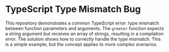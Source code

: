 # TypeScript Type Mismatch Bug

This repository demonstrates a common TypeScript error: type mismatch between function parameters and arguments. The `greeter` function expects a string argument but receives an array of strings, resulting in a compilation error.  The solution shows how to correctly handle the type mismatch.  This is a simple example, but the concept applies to more complex scenarios.